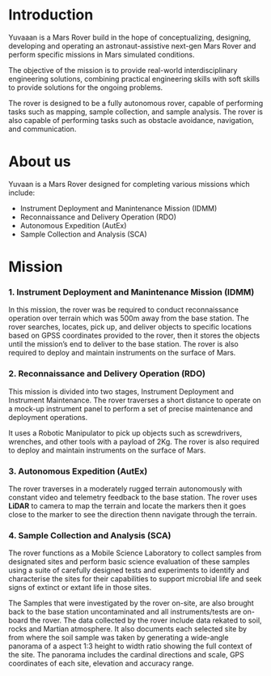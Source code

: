 # Introduction

<!-- []: # Title: Introduction
[]: # Date: 2019-01-01
[]: # Tags: introduction
[]: # Category: introduction
[]: # Slug: introduction -->

Yuvaaan is a Mars Rover build in the hope of conceptualizing, designing, developing and operating an astronaut-assistive next-gen Mars Rover and perform specific missions in Mars simulated conditions.

The objective of the mission is to provide real-world interdisciplinary engineering solutions, combining practical engineering skills with soft skills to provide solutions for the ongoing problems.

The rover is designed to be a fully autonomous rover, capable of performing tasks such as mapping, sample collection, and sample analysis. The rover is also capable of performing tasks such as obstacle avoidance, navigation, and communication.

# About us

Yuvaan is a Mars Rover designed for completing various missions which include:

- Instrument Deployment and Manintenance Mission (IDMM)
- Reconnaissance and Delivery Operation (RDO)
- Autonomous Expedition (AutEx)
- Sample Collection and Analysis (SCA)
<!-- - Autonomous Object Localization -->

# Mission

### 1. <strong>Instrument Deployment and Manintenance Mission (IDMM) </strong>

In this mission, the rover was be required to conduct reconnaissance operation over terrain which was 500m away from the base station. The rover searches, locates, pick up, and deliver objects to specific locations based on GPSS coordinates provided to the rover, then it stores the objects until the mission’s end to deliver to the base station. The rover is also required to deploy and maintain instruments on the surface of Mars.

### 2. <strong>Reconnaissance and Delivery Operation (RDO) </strong>

This mission is divided into two stages, Instrument Deployment and Instrument Maintenance. The rover traverses a short distance to operate on a mock-up instrument panel to perform a set of precise maintenance and deployment operations.

It uses a Robotic Manipulator to pick up objects such as screwdrivers, wrenches, and other tools with a payload of 2Kg. The rover is also required to deploy and maintain instruments on the surface of Mars.

### 3. <strong>Autonomous Expedition (AutEx) </strong>

The rover traverses in a moderately rugged terrain autonomously with constant video and telemetry feedback to the base station. The rover uses <b>LiDAR</b> to camera to map the terrain and locate the markers then it goes close to the marker to see the direction thenn navigate through the terrain.

### 4. <strong>Sample Collection and Analysis (SCA) </strong>

The rover functions as a Mobile Science Laboratory to collect samples from designated sites and perform basic science evaluation of these samples using a suite of carefully designed tests and experiments to identify and characterise the sites for their capabilities to support microbial life and seek signs of extinct or extant life in those sites.

The Samples that were investigated by the rover on-site, are also brought back to the base station uncontaminated and all instruments/tests are on-board the rover. The data collected by the rover include data rekated to soil, rocks and Martian atmosphere. It also documents each selected site by from where the soil sample was taken by generating a wide-angle panorama of a aspect 1:3 height to width ratio showing the full context of the site. The panorama includes the cardinal directions and scale, GPS coordinates of each site, elevation and accuracy range.
